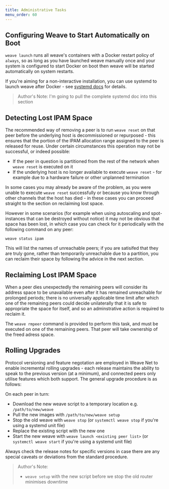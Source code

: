 ```yaml
---
title: Administrative Tasks
menu_order: 60
---
```

## Configuring Weave to Start Automatically on Boot

`weave launch` runs all weave's containers with a Docker restart
policy of `always`, so as long as you have launched weave manually
once and your system is configured to start Docker on boot then weave
will be started automatically on system restarts.

If you're aiming for a non-interactive installation, you can use
systemd to launch weave after Docker - see [systemd docs](TODO) for
details.

> Author's Note: I'm going to pull the complete systemd doc into this
> section

## Detecting Lost IPAM Space

The recommended way of removing a peer is to run `weave reset` on that
peer before the underlying host is decommissioned or repurposed - this
ensures that the portion of the IPAM allocation range assigned to the
peer is released for reuse. Under certain circumstances this operation
may not be successful, or indeed possible:

* If the peer in question is partitioned from the rest of the network
  when `weave reset` is executed on it
* If the underlying host is no longer available to execute `weave
  reset` - for example due to a hardware failure or other unplanned
  termination

In some cases you may already be aware of the problem, as you were
unable to execute `weave reset` successfully or because you know
through other channels that the host has died - in these cases you can
proceed straight to the section on reclaiming lost space.

However in some scenarios (for example when using autoscaling and
spot-instances that can be destroyed without notice) it may not be
obvious that space has been lost, in which case you can check for it
periodically with the following command on any peer:

    weave status ipam

This will list the names of unreachable peers; if you are satisifed
that they are truly gone, rather than temporarily unreachable due to a
partition, you can reclaim their space by following the advice in the
next section.

## Reclaiming Lost IPAM Space

When a peer dies unexpectedly the remaining peers will consider its
address space to be unavailable even after it has remained unreachable
for prolonged periods; there is no universally applicable time limit
after which one of the remaining peers could decide unilaterally that
it is safe to appropriate the space for itself, and so an
adminstrative action is required to reclaim it.

The `weave rmpeer` command is provided to perform this task, and must
be executed on one of the remaining peers. That peer will take
ownership of the freed adress space.

## Rolling Upgrades

Protocol versioning and feature negotation are employed in Weave Net
to enable incremental rolling upgrades - each release maintains the
ability to speak to the previous version (at a minimum), and connected
peers only utilise features which both support. The general upgrade
procedure is as follows:

On each peer in turn:

* Download the new weave script to a temporary location e.g.
  `/path/to/new/weave`
* Pull the new images with `/path/to/new/weave setup`
* Stop the old weave with `weave stop` (or `systemctl weave stop` if
  you're using a systemd unit file)
* Replace the existing script with the new one
* Start the new weave with `weave launch <existing peer list>` (or
  `systemctl weave start` if you're using a systemd unit file)

Always check the release notes for specific versions in case there are
any special caveats or deviations from the standard procedure.

> Author's Note:
> * `weave setup` with the new script before we stop the old router
>   minimises downtime
